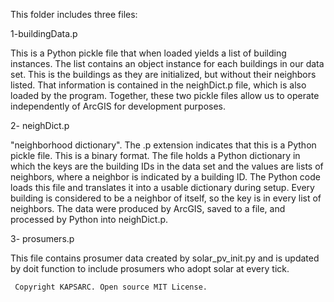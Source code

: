 This folder includes three files:

1-buildingData.p

This is a Python pickle file that when loaded yields a list of building instances. The list contains an object instance for each buildings in our data set. This is the buildings as they are initialized, but without their neighbors listed. That information is contained in the neighDict.p file, which is also loaded by the program. Together, these two pickle files allow us to operate independently of ArcGIS for development purposes.

2- neighDict.p

"neighborhood dictionary". The .p extension indicates that this is a Python pickle file. This is a binary format. The file holds a Python dictionary in which the keys are the building IDs in the
data set and the values are lists of neighbors, where a neighbor is indicated by a building ID.  The Python code loads this file and translates it into a usable dictionary during setup. Every building is considered to be a neighbor of itself, so the  key is in every list of neighbors. The data were produced by ArcGIS, saved  to a file, and processed by Python into neighDict.p.


3- prosumers.p

This file contains prosumer data created by solar_pv_init.py and is updated by doit function to include prosumers who adopt solar at every tick. 



```
 Copyright KAPSARC. Open source MIT License.
```